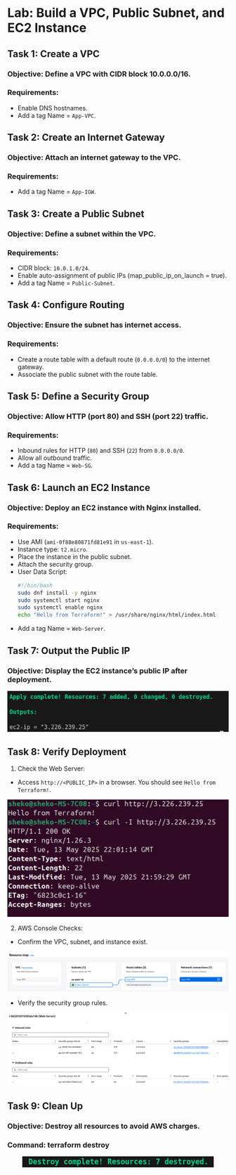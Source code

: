 # Lab: Build a VPC, Public Subnet, and EC2 Instance

## Task 1: Create a VPC
### Objective: Define a VPC with CIDR block 10.0.0.0/16.
### Requirements:
- Enable DNS hostnames.
- Add a tag Name = `App-VPC`.

## Task 2: Create an Internet Gateway
### Objective: Attach an internet gateway to the VPC.
### Requirements:
- Add a tag Name = `App-IGW`.

## Task 3: Create a Public Subnet
### Objective: Define a subnet within the VPC.
### Requirements:
- CIDR block: `10.0.1.0/24`.
- Enable auto-assignment of public IPs (map_public_ip_on_launch = true).
- Add a tag Name = `Public-Subnet`.

## Task 4: Configure Routing
### Objective: Ensure the subnet has internet access.
### Requirements:
- Create a route table with a default route (`0.0.0.0/0`) to the internet gateway.
- Associate the public subnet with the route table.

## Task 5: Define a Security Group
### Objective: Allow HTTP (port 80) and SSH (port 22) traffic.
### Requirements:
- Inbound rules for HTTP (`80`) and SSH (`22`) from `0.0.0.0/0`.
- Allow all outbound traffic.
- Add a tag Name = `Web-SG`.

## Task 6: Launch an EC2 Instance
### Objective: Deploy an EC2 instance with Nginx installed.
### Requirements:
- Use AMI (`ami-0f88e80871fd81e91` in `us-east-1`).
- Instance type: `t2.micro`.
- Place the instance in the public subnet.
- Attach the security group.
- User Data Script:
    ```bash
    #!/bin/bash
    sudo dnf install -y nginx
    sudo systemctl start nginx
    sudo systemctl enable nginx
    echo "Hello from Terraform!" > /usr/share/nginx/html/index.html
    ```
- Add a tag Name = `Web-Server`.

## Task 7: Output the Public IP
### Objective: Display the EC2 instance’s public IP after deployment.

<p align="center">
  <img src="Screenshots/Task7.png">
</p>

## Task 8: Verify Deployment
1. Check the Web Server:
- Access `http://<PUBLIC_IP>` in a browser. You should see `Hello from Terraform!`.

<p align="center">
  <img src="Screenshots/Task8.1.png">
</p>

2. AWS Console Checks:
- Confirm the VPC, subnet, and instance exist.

<p align="center">
  <img src="Screenshots/Task8.2.1.png">
</p>

- Verify the security group rules.

<p align="center">
  <img src="Screenshots/Task8.2.2.png">
</p>

## Task 9: Clean Up
### Objective: Destroy all resources to avoid AWS charges.
### Command: terraform destroy

<p align="center">
  <img src="Screenshots/Task9.png">
</p>
